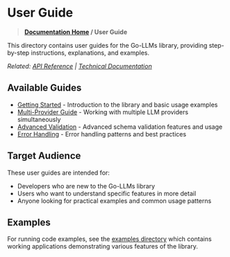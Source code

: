 # User Guide

> **[Documentation Home](/REFERENCE.md) / User Guide**

This directory contains user guides for the Go-LLMs library, providing step-by-step instructions, explanations, and examples.

*Related: [API Reference](/docs/api/README.md) | [Technical Documentation](/docs/technical/README.md)*

## Available Guides

- [Getting Started](getting-started.md) - Introduction to the library and basic usage examples
- [Multi-Provider Guide](multi-provider.md) - Working with multiple LLM providers simultaneously
- [Advanced Validation](advanced-validation.md) - Advanced schema validation features and usage
- [Error Handling](error-handling.md) - Error handling patterns and best practices

## Target Audience

These user guides are intended for:

- Developers who are new to the Go-LLMs library
- Users who want to understand specific features in more detail
- Anyone looking for practical examples and common usage patterns

## Examples

For running code examples, see the [examples directory](/cmd/examples/) which contains working applications demonstrating various features of the library.